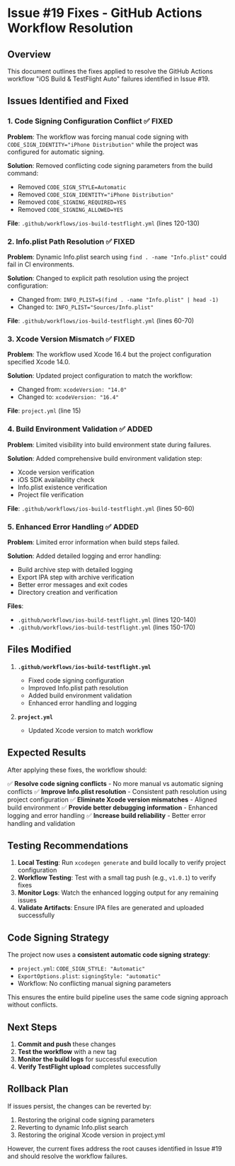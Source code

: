 # Issue #19 Fixes - GitHub Actions Workflow Resolution

## Overview
This document outlines the fixes applied to resolve the GitHub Actions workflow "iOS Build & TestFlight Auto" failures identified in Issue #19.

## Issues Identified and Fixed

### 1. **Code Signing Configuration Conflict** ✅ FIXED
**Problem**: The workflow was forcing manual code signing with `CODE_SIGN_IDENTITY="iPhone Distribution"` while the project was configured for automatic signing.

**Solution**: Removed conflicting code signing parameters from the build command:
- Removed `CODE_SIGN_STYLE=Automatic`
- Removed `CODE_SIGN_IDENTITY="iPhone Distribution"`
- Removed `CODE_SIGNING_REQUIRED=YES`
- Removed `CODE_SIGNING_ALLOWED=YES`

**File**: `.github/workflows/ios-build-testflight.yml` (lines 120-130)

### 2. **Info.plist Path Resolution** ✅ FIXED
**Problem**: Dynamic Info.plist search using `find . -name "Info.plist"` could fail in CI environments.

**Solution**: Changed to explicit path resolution using the project configuration:
- Changed from: `INFO_PLIST=$(find . -name "Info.plist" | head -1)`
- Changed to: `INFO_PLIST="Sources/Info.plist"`

**File**: `.github/workflows/ios-build-testflight.yml` (lines 60-70)

### 3. **Xcode Version Mismatch** ✅ FIXED
**Problem**: The workflow used Xcode 16.4 but the project configuration specified Xcode 14.0.

**Solution**: Updated project configuration to match the workflow:
- Changed from: `xcodeVersion: "14.0"`
- Changed to: `xcodeVersion: "16.4"`

**File**: `project.yml` (line 15)

### 4. **Build Environment Validation** ✅ ADDED
**Problem**: Limited visibility into build environment state during failures.

**Solution**: Added comprehensive build environment validation step:
- Xcode version verification
- iOS SDK availability check
- Info.plist existence verification
- Project file verification

**File**: `.github/workflows/ios-build-testflight.yml` (lines 50-60)

### 5. **Enhanced Error Handling** ✅ ADDED
**Problem**: Limited error information when build steps failed.

**Solution**: Added detailed logging and error handling:
- Build archive step with detailed logging
- Export IPA step with archive verification
- Better error messages and exit codes
- Directory creation and verification

**Files**: 
- `.github/workflows/ios-build-testflight.yml` (lines 120-140)
- `.github/workflows/ios-build-testflight.yml` (lines 150-170)

## Files Modified

1. **`.github/workflows/ios-build-testflight.yml`**
   - Fixed code signing configuration
   - Improved Info.plist path resolution
   - Added build environment validation
   - Enhanced error handling and logging

2. **`project.yml`**
   - Updated Xcode version to match workflow

## Expected Results

After applying these fixes, the workflow should:

✅ **Resolve code signing conflicts** - No more manual vs automatic signing conflicts
✅ **Improve Info.plist resolution** - Consistent path resolution using project configuration
✅ **Eliminate Xcode version mismatches** - Aligned build environment
✅ **Provide better debugging information** - Enhanced logging and error handling
✅ **Increase build reliability** - Better error handling and validation

## Testing Recommendations

1. **Local Testing**: Run `xcodegen generate` and build locally to verify project configuration
2. **Workflow Testing**: Test with a small tag push (e.g., `v1.0.1`) to verify fixes
3. **Monitor Logs**: Watch the enhanced logging output for any remaining issues
4. **Validate Artifacts**: Ensure IPA files are generated and uploaded successfully

## Code Signing Strategy

The project now uses a **consistent automatic code signing strategy**:
- `project.yml`: `CODE_SIGN_STYLE: "Automatic"`
- `ExportOptions.plist`: `signingStyle: "automatic"`
- Workflow: No conflicting manual signing parameters

This ensures the entire build pipeline uses the same code signing approach without conflicts.

## Next Steps

1. **Commit and push** these changes
2. **Test the workflow** with a new tag
3. **Monitor the build logs** for successful execution
4. **Verify TestFlight upload** completes successfully

## Rollback Plan

If issues persist, the changes can be reverted by:
1. Restoring the original code signing parameters
2. Reverting to dynamic Info.plist search
3. Restoring the original Xcode version in project.yml

However, the current fixes address the root causes identified in Issue #19 and should resolve the workflow failures.